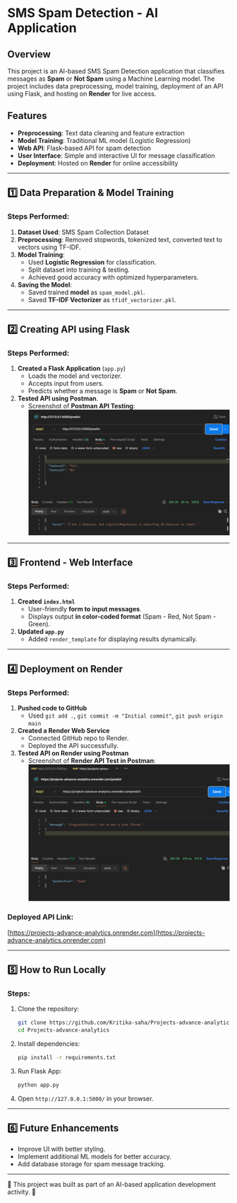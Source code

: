 # SMS Spam Detection - AI Application

## Overview
This project is an AI-based SMS Spam Detection application that classifies messages as **Spam** or **Not Spam** using a Machine Learning model. The project includes data preprocessing, model training, deployment of an API using Flask, and hosting on **Render** for live access.

## Features
- **Preprocessing**: Text data cleaning and feature extraction
- **Model Training**: Traditional ML model (Logistic Regression)
- **Web API**: Flask-based API for spam detection
- **User Interface**: Simple and interactive UI for message classification
- **Deployment**: Hosted on **Render** for online accessibility

---
## 1️⃣ Data Preparation & Model Training

### Steps Performed:
1. **Dataset Used**: SMS Spam Collection Dataset
2. **Preprocessing**: Removed stopwords, tokenized text, converted text to vectors using TF-IDF.
3. **Model Training**:
   - Used **Logistic Regression** for classification.
   - Split dataset into training & testing.
   - Achieved good accuracy with optimized hyperparameters.
4. **Saving the Model**:
   - Saved trained **model** as `spam_model.pkl`.
   - Saved **TF-IDF Vectorizer** as `tfidf_vectorizer.pkl`.

---
## 2️⃣ Creating API using Flask

### Steps Performed:
1. **Created a Flask Application** (`app.py`)
   - Loads the model and vectorizer.
   - Accepts input from users.
   - Predicts whether a message is **Spam** or **Not Spam**.
2. **Tested API using Postman**.
   - Screenshot of **Postman API Testing**:
     ![Postman API Test](https://github.com/Kritika-saha/Projects-advance-analytics/blob/main/screenshots/Screenshot%202025-03-29%20100302.png)

---
## 3️⃣ Frontend - Web Interface

### Steps Performed:
1. **Created `index.html`**
   - User-friendly **form to input messages**.
   - Displays output **in color-coded format** (Spam - Red, Not Spam - Green).
2. **Updated `app.py`**
   - Added `render_template` for displaying results dynamically.

---
## 4️⃣ Deployment on Render

### Steps Performed:
1. **Pushed code to GitHub**
   - Used `git add .`, `git commit -m "Initial commit"`, `git push origin main`
2. **Created a Render Web Service**
   - Connected GitHub repo to Render.
   - Deployed the API successfully.
3. **Tested API on Render using Postman**
   - Screenshot of **Render API Test in Postman**:
     ![Render API Test](https://github.com/Kritika-saha/Projects-advance-analytics/blob/main/screenshots/Screenshot%202025-03-31%20103114.png)

### Deployed API Link:
[https://projects-advance-analytics.onrender.com](https://projects-advance-analytics.onrender.com)

---
## 5️⃣ How to Run Locally

### Steps:
1. Clone the repository:
   ```bash
   git clone https://github.com/Kritika-saha/Projects-advance-analytics.git
   cd Projects-advance-analytics
   ```
2. Install dependencies:
   ```bash
   pip install -r requirements.txt
   ```
3. Run Flask App:
   ```bash
   python app.py
   ```
4. Open `http://127.0.0.1:5000/` in your browser.

---
## 6️⃣ Future Enhancements
- Improve UI with better styling.
- Implement additional ML models for better accuracy.
- Add database storage for spam message tracking.


---
🎯 This project was built as part of an AI-based application development activity. 🚀

